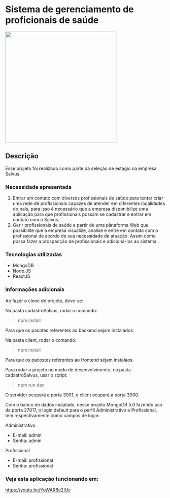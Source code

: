 # Sistema de gerenciamento de proficionais de saúde

<img height="350" align="center" src="https://user-images.githubusercontent.com/54161035/174724329-ee707d49-247b-4ac0-a893-48e19605fe2c.jpeg">

##

## Descrição

Esse projeto foi realizado como parte da seleção de estágio na empresa Salvus.

### Necessidade apresentada

1. Entrar em contato com diversos profissionais de saúde para tentar criar uma rede de profissionais capazes de atender em diferentes localidades do país, para isso é necessário
que a empresa disponibilize uma aplicação para que profissionais possam se cadastrar e entrar em contato com o Salvus.
2. Gerir profissionais de saúde a partir de uma plataforma Web que possibilite que a empresa visualize, analise e entre em contato com o profissional de acordo de sua necessidade de atuação. Assim como possa fazer a prospecção de profissionais e adicioná-los ao sistema.

### Tecnologias utilizadas

- MongoDB
- Node.JS
- ReactJS

### Informações adicionais 

Ao fazer o clone do projeto, deve-se:

Na pasta cadastroSalvus, rodar o comando:
>npm install

Para que os pacotes referentes ao backend sejam instalados.

Na pasta client, rodar o comando:
>npm install

Para que os pacostes referentes ao frontend sejam instalaos.

Para rodar o projeto no modo de desenvolvimento, na pasta cadastroSalvus, usar o script:
>npm run dev

O servidor ocupará a porta 3001, o client ocupará a porta 3000.

Com o banco de dados instalado, nesse projeto MongoDB 5.0 fazendo uso da porta 27017, o login default para o perfil Administrativo e Profissional, tem respectivamente como campos de login:

Administrativo
- E-mail: admin
- Senha: admin

Profissional
- E-mail: profissional
- Senha: profissional

### Veja esta aplicação funcionando em:

https://youtu.be/YoWAR6e2IUc
